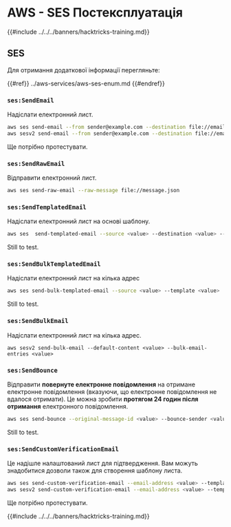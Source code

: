 # AWS - SES Постексплуатація

{{#include ../../../banners/hacktricks-training.md}}

## SES

Для отримання додаткової інформації перегляньте:

{{#ref}}
../aws-services/aws-ses-enum.md
{{#endref}}

### `ses:SendEmail`

Надіслати електронний лист.
```bash
aws ses send-email --from sender@example.com --destination file://emails.json --message file://message.json
aws sesv2 send-email --from sender@example.com --destination file://emails.json --message file://message.json
```
Ще потрібно протестувати.

### `ses:SendRawEmail`

Відправити електронний лист.
```bash
aws ses send-raw-email --raw-message file://message.json
```
### `ses:SendTemplatedEmail`

Надіслати електронний лист на основі шаблону.
```bash
aws ses  send-templated-email --source <value> --destination <value> --template <value>
```
Still to test.

### `ses:SendBulkTemplatedEmail`

Надіслати електронний лист на кілька адрес
```bash
aws ses send-bulk-templated-email --source <value> --template <value>
```
Still to test.

### `ses:SendBulkEmail`

Надіслати електронний лист на кілька адрес.
```
aws sesv2 send-bulk-email --default-content <value> --bulk-email-entries <value>
```
### `ses:SendBounce`

Відправити **повернуте електронне повідомлення** на отримане електронне повідомлення (вказуючи, що електронне повідомлення не вдалося отримати). Це можна зробити **протягом 24 годин після отримання** електронного повідомлення.
```bash
aws ses send-bounce --original-message-id <value> --bounce-sender <value> --bounced-recipient-info-list <value>
```
Still to test.

### `ses:SendCustomVerificationEmail`

Це надішле налаштований лист для підтвердження. Вам можуть знадобитися дозволи також для створення шаблону листа.
```bash
aws ses send-custom-verification-email --email-address <value> --template-name <value>
aws sesv2 send-custom-verification-email --email-address <value> --template-name <value>
```
Ще потрібно протестувати.

{{#include ../../../banners/hacktricks-training.md}}
